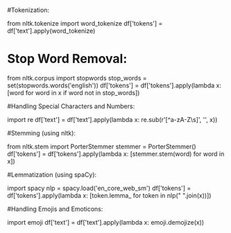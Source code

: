 #Tokenization:

from nltk.tokenize import word_tokenize
df['tokens'] = df['text'].apply(word_tokenize)

# Stop Word Removal:

from nltk.corpus import stopwords
stop_words = set(stopwords.words('english'))
df['tokens'] = df['tokens'].apply(lambda x: [word for word in x if word not in stop_words])


#Handling Special Characters and Numbers:

import re
df['text'] = df['text'].apply(lambda x: re.sub(r'[^a-zA-Z\s]', '', x))

#Stemming (using nltk):

from nltk.stem import PorterStemmer
stemmer = PorterStemmer()
df['tokens'] = df['tokens'].apply(lambda x: [stemmer.stem(word) for word in x])


#Lemmatization (using spaCy):

import spacy
nlp = spacy.load('en_core_web_sm')
df['tokens'] = df['tokens'].apply(lambda x: [token.lemma_ for token in nlp(" ".join(x))])


#Handling Emojis and Emoticons:

import emoji
df['text'] = df['text'].apply(lambda x: emoji.demojize(x))

